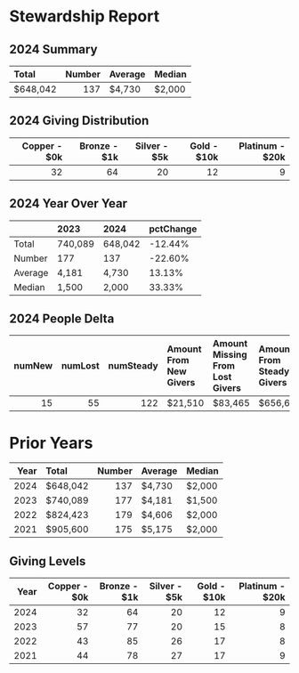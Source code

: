 # Stewardship Report 

## 2024 Summary
| Total    |   Number | Average   | Median   |
|:---------|---------:|:----------|:---------|
| $648,042 |      137 | $4,730    | $2,000   |

## 2024 Giving Distribution
|   Copper -   $0k |   Bronze -   $1k |   Silver -   $5k |   Gold   -   $10k |   Platinum - $20k |
|-----------------:|-----------------:|-----------------:|------------------:|------------------:|
|               32 |               64 |               20 |                12 |                 9 |
## 2024 Year Over Year 
|         | 2023    | 2024    | pctChange   |
|:--------|:--------|:--------|:------------|
| Total   | 740,089 | 648,042 | -12.44%     |
| Number  | 177     | 137     | -22.60%     |
| Average | 4,181   | 4,730   | 13.13%      |
| Median  | 1,500   | 2,000   | 33.33%      |
## 2024 People Delta 
|   numNew |   numLost |   numSteady | Amount From New Givers   | Amount Missing From Lost Givers   | Amount From Steady Givers   |
|---------:|----------:|------------:|:-------------------------|:----------------------------------|:----------------------------|
|       15 |        55 |         122 | $21,510                  | $83,465                           | $656,624                    |

# Prior Years 

|   Year | Total    |   Number | Average   | Median   |
|-------:|:---------|---------:|:----------|:---------|
|   2024 | $648,042 |      137 | $4,730    | $2,000   |
|   2023 | $740,089 |      177 | $4,181    | $1,500   |
|   2022 | $824,423 |      179 | $4,606    | $2,000   |
|   2021 | $905,600 |      175 | $5,175    | $2,000   |
## Giving Levels 

|   Year |   Copper -   $0k |   Bronze -   $1k |   Silver -   $5k |   Gold   -   $10k |   Platinum - $20k |
|-------:|-----------------:|-----------------:|-----------------:|------------------:|------------------:|
|   2024 |               32 |               64 |               20 |                12 |                 9 |
|   2023 |               57 |               77 |               20 |                15 |                 8 |
|   2022 |               43 |               85 |               26 |                17 |                 8 |
|   2021 |               44 |               78 |               27 |                17 |                 9 |
